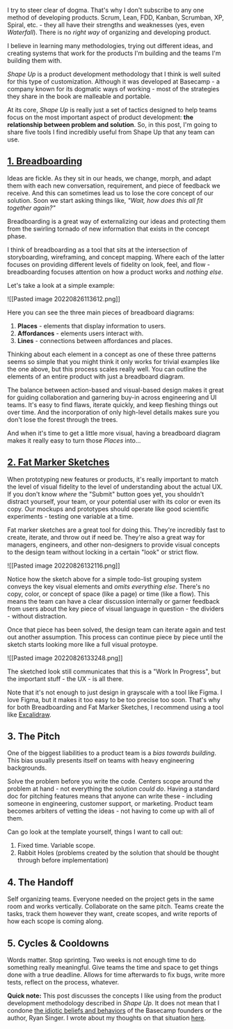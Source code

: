 I try to steer clear of dogma. That's why I don't subscribe to any one method of developing products. Scrum, Lean, FDD, Kanban, Scrumban, XP, Spiral, etc. - they all have their strengths and weaknesses (yes, even *Waterfall*). There is no *right way* of organizing and developing product. 

I believe in learning many methodologies, trying out different ideas, and creating systems that work for the products I'm building and the teams I'm building them with.

*Shape Up* is a product development methodology that I think is well suited for this type of customization. Although it was developed at Basecamp - a company known for its dogmatic ways of working - most of the strategies they share in the book are malleable and portable.

At its core, *Shape Up* is really just a set of tactics designed to help teams focus on the most important aspect of product development: **the relationship between problem and solution**. So, in this post, I'm going to share five tools I find incredibly useful from Shape Up that any team can use.

## [1. Breadboarding](https://basecamp.com/shapeup/1.3-chapter-04#breadboarding)
Ideas are fickle. As they sit in our heads, we change, morph, and adapt them with each new conversation, requirement, and piece of feedback we receive. And this can sometimes lead us to lose the core concept of our solution. Soon we start asking things like, *"Wait, how does this all fit together again?"*

Breadboarding is a great way of externalizing our ideas and protecting them from the swirling tornado of new information that exists in the concept phase.

I think of breadboarding as a tool that sits at the intersection of storyboarding, wireframing, and concept mapping. Where each of the latter focuses on providing different levels of fidelity on look, feel, and flow - breadboarding focuses attention on how a product works and *nothing else*.

Let's take a look at a simple example:

![[Pasted image 20220826113612.png]]

Here you can see the three main pieces of breadboard diagrams:
1. **Places** - elements that display information to users.
2. **Affordances** - elements users interact with.
3. **Lines** - connections between affordances and places. 

Thinking about each element in a concept as one of these three patterns seems so simple that you might think it only works for trivial examples like the one above, but this process scales really well. You can outline the elements of an entire product with just a breadboard diagram.

The balance between action-based and visual-based design makes it great for guiding collaboration and garnering buy-in across engineering and UI teams. It's easy to find flaws, iterate quickly, and keep fleshing things out over time. And the incorporation of only high-level details makes sure you don't lose the forest through the trees.

And when it's time to get a little more visual, having a breadboard diagram makes it really easy to turn those *Places* into...

## [2. Fat Marker Sketches](https://basecamp.com/shapeup/1.3-chapter-04#fat-marker-sketches)
When prototyping new features or products, it's really important to match the level of visual fidelity to the level of understanding about the actual UX. If you don't know *where* the "Submit" button goes yet, you shouldn't distract yourself, your team, or your potential user with its color or even its copy. Our mockups and prototypes should operate like good scientific experiments - testing one variable at a time.

Fat marker sketches are a great tool for doing this. They're incredibly fast to create, iterate, and throw out if need be. They're also a great way for managers, engineers, and other non-designers to provide visual concepts to the design team without locking in a certain "look" or strict flow.

![[Pasted image 20220826132116.png]]

Notice how the sketch above for a simple todo-list grouping system conveys the key visual elements and *omits everything else*. There's no copy, color, or concept of space (like a page) or time (like a flow). This means the team can have a clear discussion internally or garner feedback from users about the key piece of visual language in question - the dividers - without distraction.

Once that piece has been solved, the design team can iterate again and test out another assumption. This process can continue piece by piece until the sketch starts looking more like a full visual protoype.

![[Pasted image 20220826133248.png]]

The sketched look still communicates that this is a "Work In Progress", but the important stuff - the UX - is all there.

Note that it's not enough to just design in grayscale with a tool like Figma. I love Figma, but it makes it too easy to be too precise too soon. That's why for both Breadboarding and Fat Marker Sketches, I recommend using a tool like [Excalidraw](https://excalidraw.com/).

## 3. The Pitch
One of the biggest liabilities to a product team is a *bias towards building*. This bias usually presents itself on teams with heavy engineering backgrounds. 

Solve the problem before you write the code. Centers scope around the problem at hand - not everything the solution *could do*. Having a standard doc for pitching features means that anyone can write these - including someone in engineering, customer support, or marketing. Product team becomes arbiters of vetting the ideas - not having to come up with all of them.

Can go look at the template yourself, things I want to call out:
1. Fixed time. Variable scope.
2. Rabbit Holes (problems created by the solution that should be thought through before implementation)

## 4. The Handoff 
Self organizing teams. Everyone needed on the project gets in the same room and works vertically. Collaborate on the same pitch. Teams create the tasks, track them however they want, create scopes, and write reports of how each scope is coming along.

## 5. Cycles & Cooldowns
Words matter. Stop sprinting. Two weeks is not enough time to do something really meaningful. Give teams the time and space to get things done with a true deadline. Allows for time afterwards to fix bugs, write more tests, reflect on the process, whatever. 



**Quick note:** This post discusses the concepts I like using from the product development methodology described in *Shape Up*. It does not mean that I condone [the idiotic beliefs and behaviors](https://www.theverge.com/2021/5/3/22418208/basecamp-all-hands-meeting-employee-resignations-buyouts-implosion) of the Basecamp founders or the author, Ryan Singer. I wrote about my thoughts on that situation [here](https://join.lumastic.com/stories/social-impact).